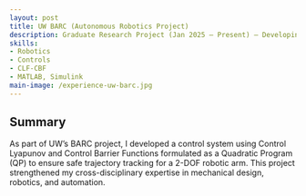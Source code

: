 ```yaml
---
layout: post
title: UW BARC (Autonomous Robotics Project)
description: Graduate Research Project (Jan 2025 – Present) — Developing safe, autonomous control systems for a 2-DOF robotic arm.
skills:
- Robotics
- Controls
- CLF-CBF
- MATLAB, Simulink
main-image: /experience-uw-barc.jpg
---
```


## Summary

As part of UW’s BARC project, I developed a control system using Control Lyapunov and Control Barrier Functions formulated as a Quadratic Program (QP) to ensure safe trajectory tracking for a 2-DOF robotic arm. This project strengthened my cross-disciplinary expertise in mechanical design, robotics, and automation.
